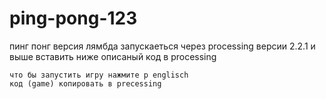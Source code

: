 # ping-pong-123
пинг понг версия лямбда запускаеться через processing версии 2.2.1 и выше вставить ниже описаный код в processing

    что бы запустить игру нажмите p englisch
    код (game) копировать в precessing
